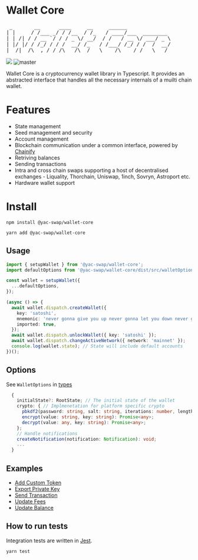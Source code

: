 # Wallet Core

<pre>
 _       __      ____     __     ______              
| |     / /___ _/ / /__  / /_   / ____/___  ________ 
| | /| / / __ `/ / / _ \/ __/  / /   / __ \/ ___/ _ \
| |/ |/ / /_/ / / /  __/ /_   / /___/ /_/ / /  /  __/
|__/|__/\__,_/_/_/\___/\__/   \____/\____/_/   \___/ 
</pre>

![](https://img.shields.io/npm/v/@yac-swap/wallet-core?label=wallet-core)
![master](https://github.com/liquality/wallet-core/actions/workflows/build-test.yml/badge.svg?branch=master)

Wallet Core is a cryptocurrency wallet library in Typescript. It provides an abstracted interface that handles all the necessary internals of a muilti chain wallet.

# Features

- State management
- Seed management and security
- Account management
- Blockchain communication under a common interface, powered by [Chainify](https://github.com/liquality/chainify)
- Retriving balances
- Sending transactions
- Intra and cross chain swaps supporting a host of decentralised exchanges - Liquality, Thorchain, Uniswap, 1inch, Sovryn, Astroport etc.
- Hardware wallet support

# Install

`npm install @yac-swap/wallet-core`

`yarn add @yac-swap/wallet-core`

## Usage

```typescript
import { setupWallet } from '@yac-swap/wallet-core';
import defaultOptions from '@yac-swap/wallet-core/dist/src/walletOptions/defaultOptions'; // Default options

const wallet = setupWallet({
  ...defaultOptions,
});

(async () => {
  await wallet.dispatch.createWallet({
    key: 'satoshi',
    mnemonic: 'never gonna give you up never gonna let you down never gonna',
    imported: true,
  });
  await wallet.dispatch.unlockWallet({ key: 'satoshi' });
  await wallet.dispatch.changeActiveNetwork({ network: 'mainnet' });
  console.log(wallet.state); // State will include default accounts
})();
```

## Options

See `WalletOptions` in [types](src/types.ts)

```typescript
  {
    initialState?: RootState; // The initial state of the wallet
    crypto: { // Implmenetation for platform specific crypto
      pbkdf2(password: string, salt: string, iterations: number, length: number, digest: string): Promise<string>;
      encrypt(value: string, key: string): Promise<any>;
      decrypt(value: any, key: string): Promise<any>;
    };
    // Handle notifications
    createNotification(notification: Notification): void;
    ...
  }
```

## Examples

- [Add Custom Token](https://github.com/liquality/wallet-core/blob/develop/packages/wallet-core/src/store/actions/addCustomToken.test.ts)
- [Export Private Key](https://github.com/liquality/wallet-core/blob/develop/packages/wallet-core/src/store/actions/exportPrivateKey.test.ts)
- [Send Transaction](https://github.com/liquality/wallet-core/blob/develop/packages/wallet-core/src/store/actions/sendTransaction.test.ts)
- [Update Fees](https://github.com/liquality/wallet-core/blob/develop/packages/wallet-core/src/store/actions/updateFees.test.ts)
- [Update Balance](https://github.com/liquality/wallet-core/blob/develop/packages/wallet-core/src/store/actions/updateBalances.test.ts)

## How to run tests

Integration tests are written in [Jest](https://jestjs.io/).

```angular2html
yarn test
```
